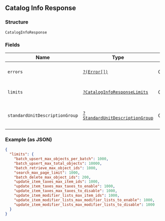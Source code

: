 ## Catalog Info Response

### Structure

`CatalogInfoResponse`

### Fields

| Name | Type | Tags | Description | Getter | Setter |
|  --- | --- | --- | --- | --- | --- |
| `errors` | [`?(Error[])`](/doc/models/error.md) | Optional | The set of errors encountered. | getErrors(): ?array | setErrors(?array errors): void |
| `limits` | [`?CatalogInfoResponseLimits`](/doc/models/catalog-info-response-limits.md) | Optional | - | getLimits(): ?CatalogInfoResponseLimits | setLimits(?CatalogInfoResponseLimits limits): void |
| `standardUnitDescriptionGroup` | [`?StandardUnitDescriptionGroup`](/doc/models/standard-unit-description-group.md) | Optional | Group of standard measurement units. | getStandardUnitDescriptionGroup(): ?StandardUnitDescriptionGroup | setStandardUnitDescriptionGroup(?StandardUnitDescriptionGroup standardUnitDescriptionGroup): void |

### Example (as JSON)

```json
{
  "limits": {
    "batch_upsert_max_objects_per_batch": 1000,
    "batch_upsert_max_total_objects": 10000,
    "batch_retrieve_max_object_ids": 1000,
    "search_max_page_limit": 1000,
    "batch_delete_max_object_ids": 200,
    "update_item_taxes_max_item_ids": 1000,
    "update_item_taxes_max_taxes_to_enable": 1000,
    "update_item_taxes_max_taxes_to_disable": 1000,
    "update_item_modifier_lists_max_item_ids": 1000,
    "update_item_modifier_lists_max_modifier_lists_to_enable": 1000,
    "update_item_modifier_lists_max_modifier_lists_to_disable": 1000
  }
}
```

